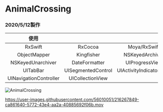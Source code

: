 # AnimalCrossing
### 2020/5/12製作

| 使用 |  |  |
|:---:|:---:|:---:|
| RxSwift | RxCocoa | Moya/RxSwift |
| ObjectMapper | Kingfisher | NSKeyedArchiver |
| NSKeyedUnarchiver | DateFormatter | UIProgressView |
| UITabBar | UISegmentedControl | UIActivityIndicatorView |
| UINavigationController | UICollectionView |  |

![AnimalCrossing](https://user-images.githubusercontent.com/56010051/216267825-83c453cc-40d2-4b19-b3f2-3a08de3338bb.png)

https://user-images.githubusercontent.com/56010051/216267849-ca861640-5772-43e4-aa2a-40885692f06b.mov
